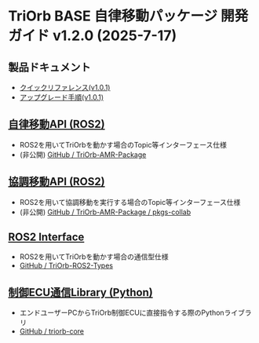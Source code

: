 # TriOrb BASE 自律移動パッケージ 開発ガイド v1.2.0 (2025-7-17)

## 製品ドキュメント
- [クイックリファレンス(v1.0.1)](https://app.box.com/shared/static/ecyffq6qj4avsey6vbeb1p4w4eumb49u.pdf)
- [アップグレード手順(v1.0.1)](https://app.box.com/shared/static/duvgm7ft3d153x2y8ljcgcrqk6o6fjsy.pdf)

## [自律移動API (ROS2)](./TriOrb-AMR-Package/pkgs/Reference_API.md)
- ROS2を用いてTriOrbを動かす場合のTopic等インターフェース仕様
- (非公開) [GitHub / TriOrb-AMR-Package](https://github.com/TriOrb-Inc/TriOrb-AMR-Package)

## [協調移動API (ROS2)](./TriOrb-AMR-Package/pkgs-collab/Reference_API.md)
- ROS2を用いて協調移動を実行する場合のTopic等インターフェース仕様
- (非公開) [GitHub / TriOrb-AMR-Package / pkgs-collab](https://github.com/TriOrb-Inc/TriOrb-AMR-Package/tree/master/pkgs-collab)

## [ROS2 Interface](./TriOrb-AMR-Package/pkgs/TriOrb-ROS2-Types/README_types.md)
- ROS2を用いてTriOrbを動かす場合の通信型仕様
- [GitHub / TriOrb-ROS2-Types](https://github.com/TriOrb-Inc/TriOrb-ROS2-Types)

## [制御ECU通信Library (Python)](./triorb-core/README.md)
- エンドユーザーPCからTriOrb制御ECUに直接指令する際のPythonライブラリ
- [GitHub / triorb-core](https://github.com/TriOrb-Inc/triorb-core)

